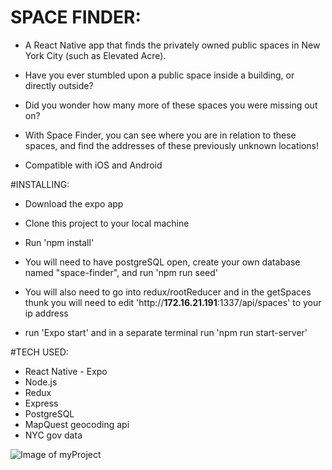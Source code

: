 # SPACE FINDER:
* A React Native app that finds the privately owned public spaces in New York City (such as Elevated Acre).

* Have you ever stumbled upon a public space inside a building, or directly outside?
* Did you wonder how many more of these spaces you were missing out on?


* With Space Finder, you can see where you are in relation to these spaces, and find the addresses of these previously unknown locations!
* Compatible with iOS and Android

#INSTALLING:
* Download the expo app
* Clone this project to your local machine

* Run 'npm install'
* You will need to have postgreSQL open, create your own database named "space-finder", and run 'npm run seed'
* You will also need to go into redux/rootReducer and in the getSpaces thunk you will need to edit 'http://**172.16.21.191**:1337/api/spaces' to your ip address
* run 'Expo start' and in a separate terminal run 'npm run start-server'

#TECH USED:
* React Native - Expo
* Node.js
* Redux
* Express
* PostgreSQL
* MapQuest geocoding api
* NYC gov data


![Image of myProject](space-finder/assets/images/IMG_3916.jpg)
